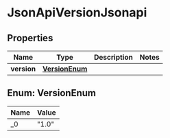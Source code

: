 
# JsonApiVersionJsonapi

## Properties
Name | Type | Description | Notes
------------ | ------------- | ------------- | -------------
**version** | [**VersionEnum**](#VersionEnum) |  | 


<a name="VersionEnum"></a>
## Enum: VersionEnum
Name | Value
---- | -----
_0 | &quot;1.0&quot;



